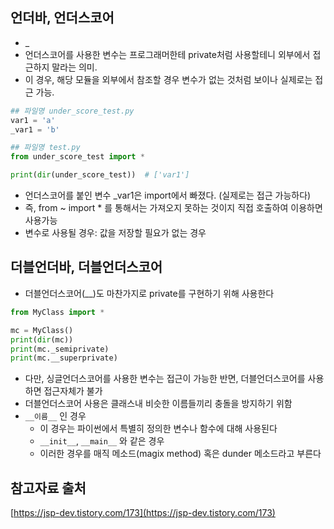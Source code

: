 ## 언더바, 언더스코어
- _
- 언더스코어를 사용한 변수는 프로그래머한테 private처럼 사용할테니 외부에서 접근하지 말라는 의미.
- 이 경우, 해당 모듈을 외부에서 참조할 경우 변수가 없는 것처럼 보이나 실제로는 접근 가능.
```python
## 파일명 under_score_test.py
var1 = 'a'
_var1 = 'b'
```

```python
## 파일명 test.py
from under_score_test import *

print(dir(under_score_test))  # ['var1']
```
- 언더스코어를 붙인 변수 _var1은 import에서 빠졌다. (실제로는 접근 가능하다)
- 즉, from ~ import * 를 통해서는 가져오지 못하는 것이지 직접 호출하여 이용하면 사용가능 
- 변수로 사용될 경우: 값을 저장할 필요가 없는 경우

## 더블언더바, 더블언더스코어
- 더블언더스코어(__)도 마찬가지로 private를 구현하기 위해 사용한다
```python
from MyClass import *

mc = MyClass()
print(dir(mc))
print(mc._semiprivate)
print(mc.__superprivate)
```
- 다만, 싱글언더스코어를 사용한 변수는 접근이 가능한 반면, 더블언더스코어를 사용하면 접근자체가 불가
- 더블언더스코어 사용은 클래스내 비슷한 이름들끼리 충돌을 방지하기 위함
- `__이름__` 인 경우
    - 이 경우는 파이썬에서 특별히 정의한 변수나 함수에 대해 사용된다
    - `__init__`, `__main__` 와 같은 경우
    - 이러한 경우를 매직 메소드(magix method) 혹은 dunder 메소드라고 부른다
    


## 참고자료 출처
[https://jsp-dev.tistory.com/173](https://jsp-dev.tistory.com/173)